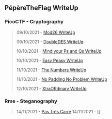## PépèreTheFlag WriteUp

### PicoCTF - Cryptography

> 09/10/2021 - [Mod26 WriteUp](https://rlvx.github.io/docs/Mod26WriteUp.html)
> 
> 09/10/2021 - [DoubleDES WriteUp](https://rlvx.github.io/docs/DoubleDESWriteUp.html)
>
> 10/10/2021 - [Mind your Ps and Qs WriteUp](https://rlvx.github.io/docs/MindyourPsandQsWriteUp.html)
>
> 10/10/2021 - [Easy Peasy WriteUp](https://rlvx.github.io/docs/EasyPeasyWU.html)
>
> 11/10/2021 - [The Numbers WriteUp](https://rlvx.github.io/docs/TheNumbersWU.html)
>
> 11/10/2021 - [No Padding No Problem WriteUp](https://rlvx.github.io/docs/NoPaddingNoProblemWU.html)
>
> 12/10/2021 - [XtraORdinary WriteUp](https://rlvx.github.io/docs/XtraORdinaryWU.html)

### Rme - Steganography

>14/11/2021 - [Pas Très Carré](https://rlvx.github.io/docs/Pas_Tres_Carre.html)
>14/11/2021 - []
